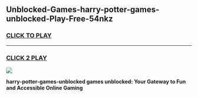 
## Unblocked-Games-harry-potter-games-unblocked-Play-Free-54nkz
<h3>
<a href="https://premium76.site?title=harry-potter-games-unblocked&ref=17A">CLICK TO PLAY</a></h3>
<hr>

<h3>
<a href="https://premium76.site?title=harry-potter-games-unblocked&ref=17A">CLICK 2 PLAY</a>
  
</h3>

<a href="https://premium76.site?title=harry-potter-games-unblocked&ref=17A"><img src="https://clearcache.store/games.png"></a>


**harry-potter-games-unblocked games unblocked: Your Gateway to Fun and Accessible Online Gaming**
